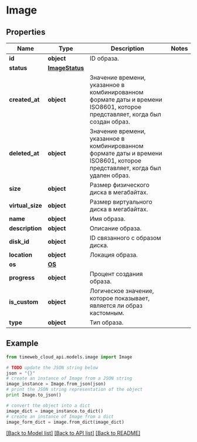# Image


## Properties
Name | Type | Description | Notes
------------ | ------------- | ------------- | -------------
**id** | **object** | ID образа. | 
**status** | [**ImageStatus**](ImageStatus.md) |  | 
**created_at** | **object** | Значение времени, указанное в комбинированном формате даты и времени ISO8601, которое представляет, когда был создан образ. | 
**deleted_at** | **object** | Значение времени, указанное в комбинированном формате даты и времени ISO8601, которое представляет, когда был удален образ. | 
**size** | **object** | Размер физического диска в мегабайтах. | 
**virtual_size** | **object** | Размер виртуального диска в мегабайтах. | 
**name** | **object** | Имя образа. | 
**description** | **object** | Описание образа. | 
**disk_id** | **object** | ID связанного с образом диска. | 
**location** | **object** | Локация образа. | 
**os** | [**OS**](OS.md) |  | 
**progress** | **object** | Процент создания образа. | 
**is_custom** | **object** | Логическое значение, которое показывает, является ли образ кастомным. | 
**type** | **object** | Тип образа. | 

## Example

```python
from timeweb_cloud_api.models.image import Image

# TODO update the JSON string below
json = "{}"
# create an instance of Image from a JSON string
image_instance = Image.from_json(json)
# print the JSON string representation of the object
print Image.to_json()

# convert the object into a dict
image_dict = image_instance.to_dict()
# create an instance of Image from a dict
image_form_dict = image.from_dict(image_dict)
```
[[Back to Model list]](../README.md#documentation-for-models) [[Back to API list]](../README.md#documentation-for-api-endpoints) [[Back to README]](../README.md)


